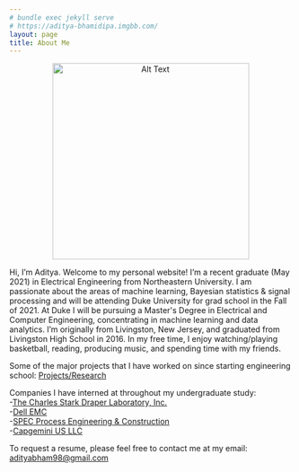 ```yaml
---
# bundle exec jekyll serve
# https://aditya-bhamidipa.imgbb.com/
layout: page
title: About Me  
---
```


<div class="post-content">
    <p align="center">
    <img src="https://i.ibb.co/gVMmYmT/Screen-Shot-2020-11-08-at-1-11-59-AM.png" alt="Alt Text" height="350" /></p>
</div>

Hi, I’m Aditya. Welcome to my personal website! I’m a recent graduate (May 2021) in Electrical Engineering from 
Northeastern University. I am passionate about the areas of machine learning, Bayesian statistics & signal 
processing and will be attending Duke University for grad school in the Fall of 2021. At Duke I will be pursuing a Master's 
Degree in Electrical and Computer Engineering, concentrating in machine learning and data analytics. I’m originally from Livingston, 
New Jersey, and graduated from Livingston High School in 2016. In my free time, I enjoy watching/playing basketball, reading, 
producing music, and spending time with my friends.

Some of the major projects that I have worked on since starting engineering school: [Projects/Research](https://adityabham.github.io/Proj/)

Companies I have interned at throughout my undergraduate study: <br/>
-[The Charles Stark Draper Laboratory, Inc.](https://www.draper.com/) <br/>
-[Dell EMC](https://www.delltechnologies.com/en-us/index.htm) <br/>
-[SPEC Process Engineering & Construction](https://www.spec-eng.com/) <br/>
-[Capgemini US LLC](https://www.capgemini.com/us-en/)

To request a resume, please feel free to contact me at my email: <adityabham98@gmail.com>

